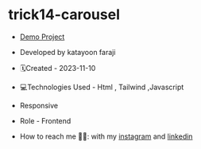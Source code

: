 # trick14-carousel


- [Demo Project](https://katayoon-faraji-web.github.io/trick14-carousel/)

- Developed by katayoon faraji

- 🗓️Created - 2023-11-10

- 💻Technologies Used - Html , Tailwind ,Javascript

- Responsive
  
- Role - Frontend

- How to reach me 👩🏻: with my [instagram](https://instagram.com/katayoon_faraji_web) and [linkedin](https://www.linkedin.com/in/katayoon-faraji-web-3b722b207r)
